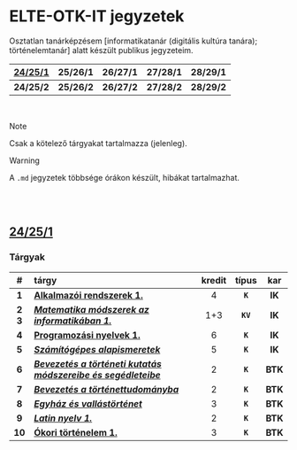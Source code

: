 # ELTE-OTK-IT jegyzetek

Osztatlan tanárképzésem [informatikatanár (digitális kultúra tanára); történelemtanár] alatt készült publikus jegyzeteim.

| [24/25/1](/24-25-1/) | 25/26/1 | 26/27/1 | 27/28/1 | 28/29/1 |
| :--: | :--: | :--: | :--: | :--: |
| **24/25/2** | **25/26/2** | **26/27/2** | **27/28/2** | **28/29/2** |

<br>

> [!NOTE]
> Csak a kötelező tárgyakat tartalmazza (jelenleg). 

> [!WARNING]
> A `.md` jegyzetek többsége órákon készült, hibákat tartalmazhat.

<br>
<br>



## [24/25/1](/24-25-1/)
### Tárgyak
| # | tárgy | kredit | típus | kar |
| :-: | :- | :-: | :-: | :-: |
| **1** | **[Alkalmazói rendszerek 1.](/classes/24-25-1/OTK-ALKR1EG-INF22/)** | 4 | **`K`** | **IK** |
| **2<br>3** | ***[Matematika módszerek az informatikában 1.](/classes/24-25-1/OTK-MATMOD1-INF22/)*** | 1+3 | **`KV`** | **IK** |
| **4** | **[Programozási nyelvek 1.](/classes/24-25-1/OTK-PNY1EG-INF22/)** | 6 | **`K`** | **IK** |
| **5** | ***[Számítógépes alapismeretek](/classes/24-25-1/OTK-SZGAEG-INF22/)*** | 5 | **`K`** | **IK** |
| **6** | ***[Bevezetés a történeti kutatás módszereibe és segédleteibe](/classes/24-25-1/OT-TOR22-151/)*** | 2 | **`K`** | **BTK** |
| **7** | ***[Bevezetés a történettudományba](/classes/24-25-1/OT-TRN22-101/)*** | 2 | **`K`** | **BTK** |
| **8** | ***[Egyház és vallástörténet](/classes/24-25-1/OT-TOR-161/)*** | 3 | **`K`** | **BTK** |
| **9** | ***[Latin nyelv 1.](/classes/24-25-1/BBN-TLA-101-2/)*** | 2 | **`K`** | **BTK** |
| **10** | **[Ókori történelem 1.](/classes/24-25-1/OT-TOR22-203/)** | 3 | **`K`** | **BTK** |